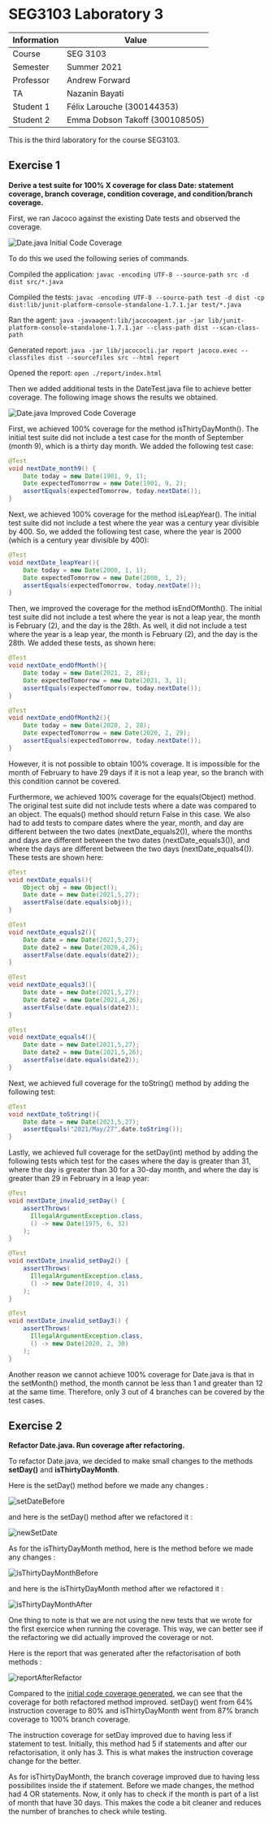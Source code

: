 # SEG3103 Laboratory 3

| Information | Value |
| --- | --- |
| Course | SEG 3103 |
| Semester | Summer 2021 |
| Professor | Andrew Forward |
| TA | Nazanin Bayati |
| Student 1 | Félix Larouche (300144353) |
| Student 2 | Emma Dobson Takoff (300108505) |

This is the third laboratory for the course SEG3103.


## Exercise 1

**Derive a test suite for 100% X coverage for class Date: statement coverage, branch coverage, condition coverage, and condition/branch coverage.**

First, we ran Jacoco against the existing Date tests and observed the coverage.

![Date.java Initial Code Coverage](assets/initial-coverage.png)

To do this we used the following series of commands.  

Compiled the application: `javac -encoding UTF-8 --source-path src -d dist src/*.java`  

Compiled the tests: `javac -encoding UTF-8 --source-path test -d dist -cp dist:lib/junit-platform-console-standalone-1.7.1.jar test/*.java`  

Ran the agent: `java -javaagent:lib/jacocoagent.jar -jar lib/junit-platform-console-standalone-1.7.1.jar --class-path dist --scan-class-path`  

Generated report: `java -jar lib/jacococli.jar report jacoco.exec --classfiles dist --sourcefiles src --html report`  

Opened the report: `open ./report/index.html `  


Then we added additional tests in the DateTest.java file to achieve better coverage. The following image shows the results we obtained.

![Date.java Improved Code Coverage](assets/coverage.png)

First, we achieved 100% coverage for the method isThirtyDayMonth(). The initial test suite did not include a test case for the month of September (month 9), which is a thirty day month. We added the following test case:
```java
@Test
void nextDate_month9() {
    Date today = new Date(1901, 9, 1);
    Date expectedTomorrow = new Date(1901, 9, 2);
    assertEquals(expectedTomorrow, today.nextDate());
}
```

Next, we achieved 100% coverage for the method isLeapYear(). The initial test suite did not include a test where the year was a century year divisible by 400. So, we added the following test case, where the year is 2000 (which is a century year divisible by 400):
```java
@Test 
void nextDate_leapYear(){
    Date today = new Date(2000, 1, 1);
    Date expectedTomorrow = new Date(2000, 1, 2);
    assertEquals(expectedTomorrow, today.nextDate());
}
```

Then, we improved the coverage for the method isEndOfMonth(). The initial test suite did not include a test where the year is not a leap year, the month is February (2), and the day is the 28th. As well, it did not include a test where the year is a leap year, the month is February (2), and the day is the 28th. We added these tests, as shown here:
```java
@Test
void nextDate_endOfMonth(){
    Date today = new Date(2021, 2, 28);
    Date expectedTomorrow = new Date(2021, 3, 1);
    assertEquals(expectedTomorrow, today.nextDate());
}

@Test
void nextDate_endOfMonth2(){
    Date today = new Date(2020, 2, 28);
    Date expectedTomorrow = new Date(2020, 2, 29);
    assertEquals(expectedTomorrow, today.nextDate());
}
```
However, it is not possible to obtain 100% coverage. It is impossible for the month of February to have 29 days if it is not a leap year, so the branch with this condition cannot be covered.

Furthermore, we achieved 100% coverage for the equals(Object) method. The original test suite did not include tests where a date was compared to an object. The equals() method should return False in this case. We also had to add tests to compare dates where the year, month, and day are different between the two dates (nextDate_equals2()), where the months and days are different between the two dates (nextDate_equals3()), and where the days are different between the two days (nextDate_equals4()). These tests are shown here:
```java
@Test
void nextDate_equals(){
    Object obj = new Object();
    Date date = new Date(2021,5,27);
    assertFalse(date.equals(obj));
}

@Test
void nextDate_equals2(){
    Date date = new Date(2021,5,27);
    Date date2 = new Date(2020,4,26);
    assertFalse(date.equals(date2));
}

@Test
void nextDate_equals3(){
    Date date = new Date(2021,5,27);
    Date date2 = new Date(2021,4,26);
    assertFalse(date.equals(date2));
}

@Test
void nextDate_equals4(){
    Date date = new Date(2021,5,27);
    Date date2 = new Date(2021,5,26);
    assertFalse(date.equals(date2));
}
 ```

Next, we achieved full coverage for the toString() method by adding the following test:
```java
@Test
void nextDate_toString(){
    Date date = new Date(2021,5,27);
    assertEquals("2021/May/27",date.toString());
}
```

Lastly, we achieved full coverage for the setDay(int) method by adding the following tests which test for the cases where the day is greater than 31, where the day is greater than 30 for a 30-day month, and where the day is greater than 29 in February in a leap year:
```java
@Test
void nextDate_invalid_setDay() {
    assertThrows(
      IllegalArgumentException.class,
      () -> new Date(1975, 6, 32)
    );
}

@Test
void nextDate_invalid_setDay2() {
    assertThrows(
      IllegalArgumentException.class,
      () -> new Date(2010, 4, 31)
    );
}

@Test
void nextDate_invalid_setDay3() {
    assertThrows(
      IllegalArgumentException.class,
      () -> new Date(2020, 2, 30)
    );
}
```

Another reason we cannot achieve 100% coverage for Date.java is that in the setMonth() method, the month cannot be less than 1 and greater than 12 at the same time. Therefore, only 3 out of 4 branches can be covered by the test cases.

## Exercise 2


**Refactor Date.java. Run coverage after refactoring.**

To refactor Date.java, we decided to make small changes to the methods **setDay()** and **isThirtyDayMonth**. 

Here is the setDay() method before we made any changes : 

![setDateBefore](https://user-images.githubusercontent.com/56052670/120373957-f0041c80-c2e6-11eb-88d6-83fce6131a4d.png)

and here is the setDay() method after we refactored it : 

![newSetDate](https://user-images.githubusercontent.com/56052670/120374030-0611dd00-c2e7-11eb-8880-2b284f3f34f1.PNG)


As for the isThirtyDayMonth method, here is the method before we made any changes : 

![isThirtyDayMonthBefore](https://user-images.githubusercontent.com/56052670/120374110-1f1a8e00-c2e7-11eb-87a0-26cbe2c59c4a.PNG)

and here is the isThirtyDayMonth method after we refactored it :

![isThirtyDayMonthAfter](https://user-images.githubusercontent.com/56052670/120374117-22ae1500-c2e7-11eb-8ba8-2faad7199644.PNG)

One thing to note is that we are not using the new tests that we wrote for the first exercice when running the coverage. This way, we can better see if the refactoring we did actually improved the coverage or not.

Here is the report that was generated after the refactorisation of both methods : 

![reportAfterRefactor](https://user-images.githubusercontent.com/56052670/120374149-30fc3100-c2e7-11eb-965a-043955daa756.PNG)

Compared to the [initial code coverage generated](assets/initial-coverage.png), we can see that the coverage for both refactored method improved. setDay() went from 64% instruction coverage to 80% and isThirtyDayMonth went from 87% branch coverage to 100% branch coverage. 

The instruction coverage for setDay improved due to having less if statement to test. Initially, this method had 5 if statements and after our refactorisation, it only has 3. This is what makes the instruction coverage change for the better.

As for isThirtyDayMonth, the branch coverage improved due to having less possibilites inside the if statement. Before we made changes, the method had 4 OR statements. Now, it only has to check if the month is part of a list of month that have 30 days. This makes the code a bit cleaner and reduces the number of branches to check while testing.




